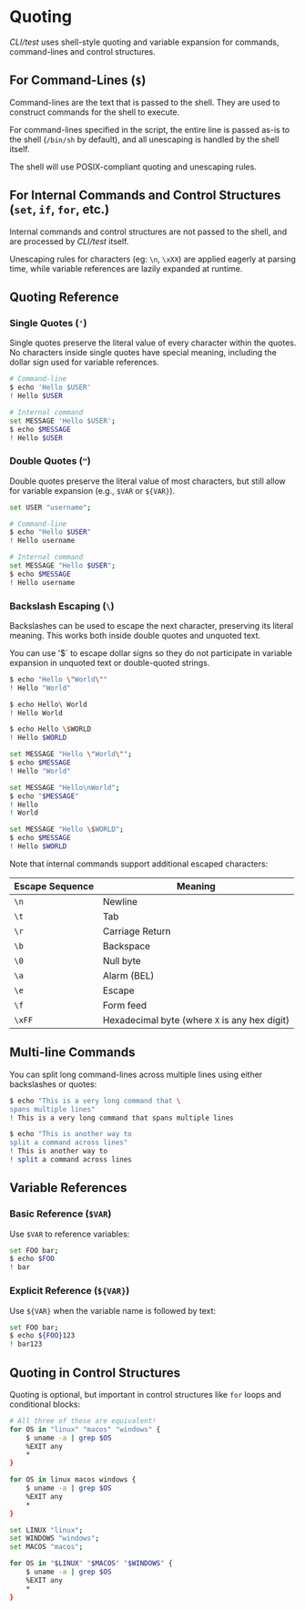 # Quoting

*CLI/test* uses shell-style quoting and variable expansion for commands,
command-lines and control structures.

## For Command-Lines (`$`)

Command-lines are the text that is passed to the shell. They are used to
construct commands for the shell to execute.

For command-lines specified in the script, the entire line is passed as-is to
the shell (`/bin/sh` by default), and all unescaping is handled by the shell
itself.

The shell will use POSIX-compliant quoting and unescaping rules.

## For Internal Commands and Control Structures (`set`, `if`, `for`, etc.)

Internal commands and control structures are not passed to the shell, and are
processed by *CLI/test* itself.

Unescaping rules for characters (eg: `\n`, `\xXX`) are applied eagerly at
parsing time, while variable references are lazily expanded at runtime.

## Quoting Reference

### Single Quotes (`'`)

Single quotes preserve the literal value of every character within the quotes.
No characters inside single quotes have special meaning, including the dollar
sign used for variable references.

```bash session
# Command-line
$ echo 'Hello $USER'
! Hello $USER

# Internal command
set MESSAGE 'Hello $USER';
$ echo $MESSAGE
! Hello $USER
```

### Double Quotes (`"`)

Double quotes preserve the literal value of most characters, but still
allow for variable expansion (e.g., `$VAR` or `${VAR}`).

```bash session
set USER "username";

# Command-line
$ echo "Hello $USER"
! Hello username

# Internal command
set MESSAGE "Hello $USER";
$ echo $MESSAGE
! Hello username
```

### Backslash Escaping (`\`)

Backslashes can be used to escape the next character, preserving its
literal meaning. This works both inside double quotes and unquoted text.

You can use '\$` to escape dollar signs so they do not participate in variable
expansion in unquoted text or double-quoted strings.

```bash session
$ echo "Hello \"World\""
! Hello "World"

$ echo Hello\ World
! Hello World

$ echo Hello \$WORLD
! Hello $WORLD

set MESSAGE "Hello \"World\"";
$ echo $MESSAGE
! Hello "World"

set MESSAGE "Hello\nWorld";
$ echo "$MESSAGE"
! Hello
! World

set MESSAGE "Hello \$WORLD";
$ echo $MESSAGE
! Hello $WORLD
```

Note that internal commands support additional escaped characters:

| Escape Sequence | Meaning                                       |
| --------------- | --------------------------------------------- |
| `\n`            | Newline                                       |
| `\t`            | Tab                                           |
| `\r`            | Carriage Return                               |
| `\b`            | Backspace                                     |
| `\0`            | Null byte                                     |
| `\a`            | Alarm (BEL)                                   |
| `\e`            | Escape                                        |
| `\f`            | Form feed                                     |
| `\xFF`          | Hexadecimal byte (where `X` is any hex digit) |

## Multi-line Commands

You can split long command-lines across multiple lines using either backslashes
or quotes:

```bash session
$ echo "This is a very long command that \
spans multiple lines"
! This is a very long command that spans multiple lines

$ echo "This is another way to
split a command across lines"
! This is another way to
! split a command across lines 
```

## Variable References

### Basic Reference (`$VAR`)

Use `$VAR` to reference variables:

```bash session
set FOO bar;
$ echo $FOO
! bar
```

### Explicit Reference (`${VAR}`)

Use `${VAR}` when the variable name is followed by text:

```bash session
set FOO bar;
$ echo ${FOO}123
! bar123
```

## Quoting in Control Structures

Quoting is optional, but important in control structures like `for` loops and
conditional blocks:

```bash session
# All three of these are equivalent!
for OS in "linux" "macos" "windows" {
    $ uname -a | grep $OS
    %EXIT any
    *
}

for OS in linux macos windows {
    $ uname -a | grep $OS
    %EXIT any
    *
}

set LINUX "linux";
set WINDOWS "windows";
set MACOS "macos";

for OS in "$LINUX" "$MACOS" "$WINDOWS" {
    $ uname -a | grep $OS
    %EXIT any
    *
}
```
